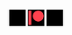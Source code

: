 <a href="https://www.instagram.com/yourmailproject" rel="noreferrer" target="_blank"><img src="/assets/img/logoinstagram.png" alt="Instagram" style="width:30px"></a>
<a href="https://www.patreon.com/yourmailproject?fan_landing=true" rel="noreferrer" target="_blank"><img src="/assets/img/logopatreon.png" alt="Patreon" style="width:30px"></a>
<a href="https://www.society6.com/yourmailproject" rel="noreferrer" target="_blank"><img src="/assets/img/logosociety6.png" alt="Society6" style="width:30px"></a>
